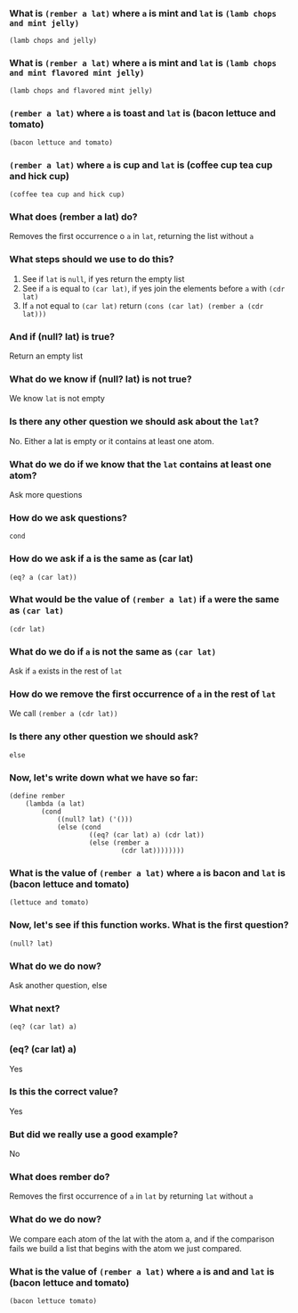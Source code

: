 ### What is `(rember a lat)` where `a` is mint and `lat` is `(lamb chops and mint jelly)`
`(lamb chops and jelly)`

### What is `(rember a lat)` where `a` is mint and `lat` is `(lamb chops and mint flavored mint jelly)`
`(lamb chops and flavored mint jelly)`

### `(rember a lat)` where `a` is toast and `lat` is (bacon lettuce and tomato)
`(bacon lettuce and tomato)`

### `(rember a lat)` where `a` is cup and `lat` is (coffee cup tea cup and hick cup)
`(coffee tea cup and hick cup)`

### What does (rember a lat) do?
Removes the first occurrence o `a` in `lat`, returning the list without `a`

### What steps should we use to do this?
1. See if `lat` is `null`, if yes return the empty list
2. See if `a` is equal to `(car lat)`, if yes join the elements before `a` with `(cdr lat)`
3. If `a` not equal to `(car lat)` return `(cons (car lat) (rember a (cdr lat)))`

### And if (null? lat) is true?
Return an empty list

### What do we know if (null? lat) is not true?
We know `lat` is not empty

### Is there any other question we should ask about the `lat`?
No. Either a lat is empty or it contains at least one atom.

### What do we do if we know that the `lat` contains at least one atom?
Ask more questions

### How do we ask questions?
`cond`

### How do we ask if a is the same as (car lat)
`(eq? a (car lat))`

### What would be the value of `(rember a lat)` if `a` were the same as `(car lat)`
`(cdr lat)`

### What do we do if `a` is not the same as `(car lat)`
Ask if `a` exists in the rest of `lat`

### How do we remove the first occurrence of `a` in the rest of `lat`
We call `(rember a (cdr lat))`

### Is there any other question we should ask?
`else`

### Now, let's write down what we have so far:
```
(define rember
	(lambda (a lat)
		(cond
			((null? lat) ('()))
			(else (cond
					((eq? (car lat) a) (cdr lat))
					(else (rember a
							(cdr lat))))))))
```
### What is the value of `(rember a lat)` where `a` is bacon and `lat` is (bacon lettuce and tomato)
`(lettuce and tomato)`

### Now, let's see if this function works. What is the first question?
`(null? lat)`

### What do we do now?
Ask another question, else

### What next?
`(eq? (car lat) a)`

### (eq? (car lat) a)
Yes

### Is this the correct value?
Yes

### But did we really use a good example?
No

### What does rember do?
Removes the first occurrence of `a` in `lat` by returning `lat` without `a`

### What do we do now?
We compare each atom of the lat with the
atom a, and if the comparison fails we build
a list that begins with the atom we just
compared.

### What is the value of `(rember a lat)` where `a` is and and `lat` is (bacon lettuce and tomato)
`(bacon lettuce tomato)`
